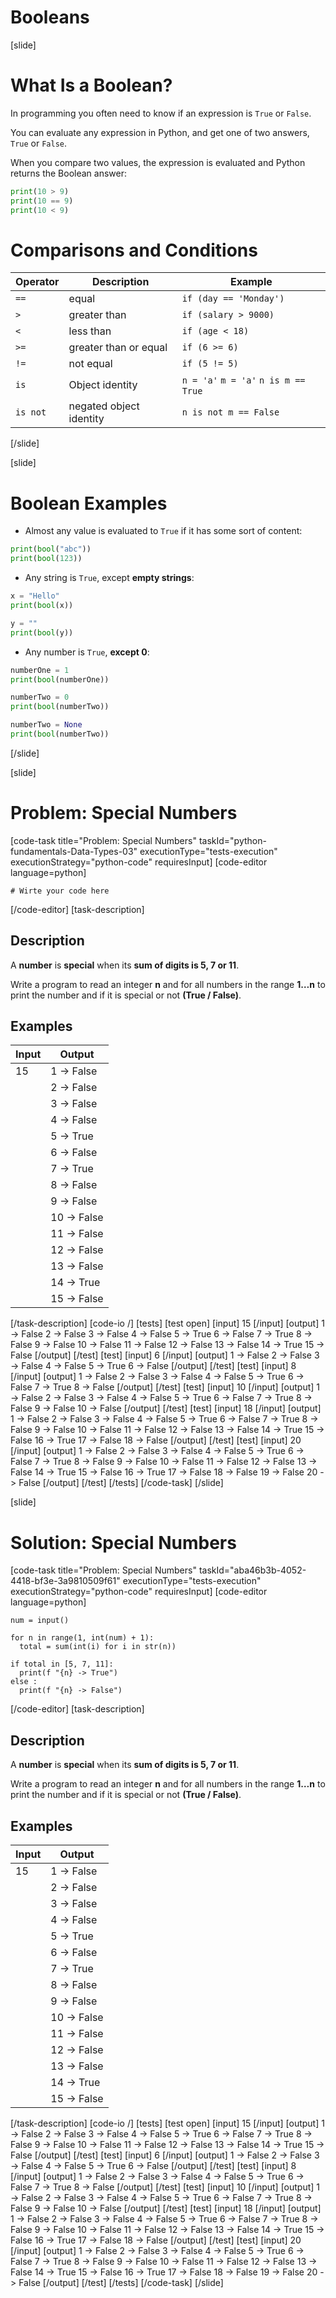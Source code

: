 # Booleans



[slide]
# What Is a Boolean?
In programming you often need to know if an expression is `True` or `False`.

You can evaluate any expression in Python, and get one of two answers, `True` or `False`.

When you compare two values, the expression is evaluated and Python returns the Boolean answer:

```python live
print(10 > 9)
print(10 == 9)
print(10 < 9)
```

# Comparisons and Conditions

| Operator | Description | Example |
|---|---|---|
| `==` | equal | `if (day == 'Monday')` |
| `>` | greater than | `if (salary > 9000)` | 
| `<` | less than | `if (age < 18)` | 
| `>=` | greater than or equal | `if (6 >= 6)` |
| `!=` | not equal | `if (5 != 5)` |
| `is` | Object identity | `n = 'a'`  `m = 'a'` `n is m == True`|
| `is not` | negated object identity | `n is not m == False` |

[/slide]

[slide]
# Boolean Examples

- Almost any value is evaluated to `True` if it has some sort of content:

```python live
print(bool("abc"))
print(bool(123))
```

- Any string is `True`, except **empty strings**:

```python live
x = "Hello"
print(bool(x))

y = ""
print(bool(y))
```

- Any number is `True`, **except 0**:

```python live
numberOne = 1
print(bool(numberOne))

numberTwo = 0
print(bool(numberTwo))

numberTwo = None
print(bool(numberTwo))
```

[/slide]

[slide]
# Problem: Special Numbers
[code-task title="Problem: Special Numbers" taskId="python-fundamentals-Data-Types-03" executionType="tests-execution" executionStrategy="python-code" requiresInput]
[code-editor language=python]
```
# Wirte your code here
```
[/code-editor]
[task-description]
## Description
A **number** is **special** when its **sum of digits is 5, 7 or 11**.

Write a program to read an integer **n** and for all numbers in the range **1…n** to print the number and if it is special or not **\(True / False\)**.

## Examples
| **Input** | **Output** |
| --- | --- |
| 15 |1 -> False |
| |2 -> False|
| |3 -> False|
| |4 -> False|
| |5 -> True|
| |6 -> False|
| |7 -> True|
| |8 -> False|
| |9 -> False|
| |10 -> False|
| |11 -> False|
| |12 -> False|
| |13 -> False|
| |14 -> True|
| |15 -> False|


[/task-description]
[code-io /]
[tests]
[test open]
[input]
15
[/input]
[output]
1 -\> False
2 -\> False
3 -\> False
4 -\> False
5 -\> True
6 -\> False
7 -\> True
8 -\> False
9 -\> False
10 -\> False
11 -\> False
12 -\> False
13 -\> False
14 -\> True
15 -\> False
[/output]
[/test]
[test]
[input]
6
[/input]
[output]
1 -\> False
2 -\> False
3 -\> False
4 -\> False
5 -\> True
6 -\> False
[/output]
[/test]
[test]
[input]
8
[/input]
[output]
1 -\> False
2 -\> False
3 -\> False
4 -\> False
5 -\> True
6 -\> False
7 -\> True
8 -\> False
[/output]
[/test]
[test]
[input]
10
[/input]
[output]
1 -\> False
2 -\> False
3 -\> False
4 -\> False
5 -\> True
6 -\> False
7 -\> True
8 -\> False
9 -\> False
10 -\> False
[/output]
[/test]
[test]
[input]
18
[/input]
[output]
1 -\> False
2 -\> False
3 -\> False
4 -\> False
5 -\> True
6 -\> False
7 -\> True
8 -\> False
9 -\> False
10 -\> False
11 -\> False
12 -\> False
13 -\> False
14 -\> True
15 -\> False
16 -\> True
17 -\> False
18 -\> False
[/output]
[/test]
[test]
[input]
20
[/input]
[output]
1 -\> False
2 -\> False
3 -\> False
4 -\> False
5 -\> True
6 -\> False
7 -\> True
8 -\> False
9 -\> False
10 -\> False
11 -\> False
12 -\> False
13 -\> False
14 -\> True
15 -\> False
16 -\> True
17 -\> False
18 -\> False
19 -\> False
20 -\> False
[/output]
[/test]
[/tests]
[/code-task]
[/slide]

[slide]
# Solution: Special Numbers
[code-task title="Problem: Special Numbers" taskId="aba46b3b-4052-4418-bf3e-3a9810509f61" executionType="tests-execution" executionStrategy="python-code" requiresInput]
[code-editor language=python]
```
num = input()

for n in range(1, int(num) + 1):
  total = sum(int(i) for i in str(n))

if total in [5, 7, 11]:
  print(f "{n} -> True")
else :
  print(f "{n} -> False")
```
[/code-editor]
[task-description]
## Description
A **number** is **special** when its **sum of digits is 5, 7 or 11**.

Write a program to read an integer **n** and for all numbers in the range **1…n** to print the number and if it is special or not **\(True / False\)**.

## Examples
| **Input** | **Output** |
| --- | --- |
| 15 |1 -> False |
| |2 -> False|
| |3 -> False|
| |4 -> False|
| |5 -> True|
| |6 -> False|
| |7 -> True|
| |8 -> False|
| |9 -> False|
| |10 -> False|
| |11 -> False|
| |12 -> False|
| |13 -> False|
| |14 -> True|
| |15 -> False|


[/task-description]
[code-io /]
[tests]
[test open]
[input]
15
[/input]
[output]
1 -\> False
2 -\> False
3 -\> False
4 -\> False
5 -\> True
6 -\> False
7 -\> True
8 -\> False
9 -\> False
10 -\> False
11 -\> False
12 -\> False
13 -\> False
14 -\> True
15 -\> False
[/output]
[/test]
[test]
[input]
6
[/input]
[output]
1 -\> False
2 -\> False
3 -\> False
4 -\> False
5 -\> True
6 -\> False
[/output]
[/test]
[test]
[input]
8
[/input]
[output]
1 -\> False
2 -\> False
3 -\> False
4 -\> False
5 -\> True
6 -\> False
7 -\> True
8 -\> False
[/output]
[/test]
[test]
[input]
10
[/input]
[output]
1 -\> False
2 -\> False
3 -\> False
4 -\> False
5 -\> True
6 -\> False
7 -\> True
8 -\> False
9 -\> False
10 -\> False
[/output]
[/test]
[test]
[input]
18
[/input]
[output]
1 -\> False
2 -\> False
3 -\> False
4 -\> False
5 -\> True
6 -\> False
7 -\> True
8 -\> False
9 -\> False
10 -\> False
11 -\> False
12 -\> False
13 -\> False
14 -\> True
15 -\> False
16 -\> True
17 -\> False
18 -\> False
[/output]
[/test]
[test]
[input]
20
[/input]
[output]
1 -\> False
2 -\> False
3 -\> False
4 -\> False
5 -\> True
6 -\> False
7 -\> True
8 -\> False
9 -\> False
10 -\> False
11 -\> False
12 -\> False
13 -\> False
14 -\> True
15 -\> False
16 -\> True
17 -\> False
18 -\> False
19 -\> False
20 -\> False
[/output]
[/test]
[/tests]
[/code-task]
[/slide]